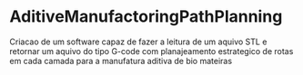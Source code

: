 # AditiveManufactoringPathPlanning
  Criacao de um software capaz de fazer a leitura de um aquivo STL e retornar um aquivo do tipo G-code com planajeamento estrategico de rotas em cada camada para a manufatura aditiva de bio mateiras
